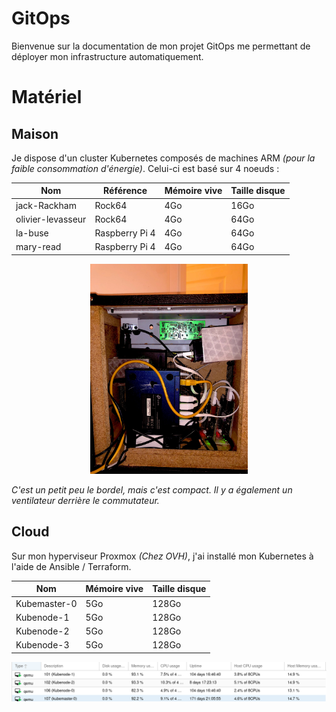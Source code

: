 # GitOps

Bienvenue sur la documentation de mon projet GitOps me permettant de déployer mon infrastructure automatiquement.


# Matériel

## Maison

Je dispose d'un cluster Kubernetes composés de machines ARM *(pour la faible consommation d'énergie)*. Celui-ci est basé sur 4 noeuds :

| Nom               | Référence      | Mémoire vive | Taille disque |
|-------------------|----------------|--------------|---------------|
| jack-Rackham      | Rock64         | 4Go          | 16Go          |
| olivier-levasseur | Rock64         | 4Go          | 64Go          |
| la-buse           | Raspberry Pi 4 | 4Go          | 64Go          |
| mary-read         | Raspberry Pi 4 | 4Go          | 64Go          |

<center>
    <img src="./img/cluster.jpeg" width=50%>
</center>

*C'est un petit peu le bordel, mais c'est compact. Il y a également un ventilateur derrière le commutateur.*

## Cloud

Sur mon hyperviseur Proxmox *(Chez OVH)*, j'ai installé mon Kubernetes à l'aide de Ansible / Terraform.

| Nom               | Mémoire vive | Taille disque |
|-------------------|----------------|-------------|
| Kubemaster-0      | 5Go            | 128Go       |
| Kubenode-1        | 5Go            | 128Go       |
| Kubenode-2        | 5Go            | 128Go       |
| Kubenode-3        | 5Go            | 128Go       |


<center>
    <img src="./img/cloud.png" >
</center>